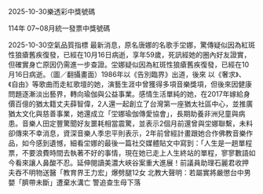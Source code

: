 
2025-10-30樂透彩中獎號碼

                                
114年 07~08月統一發票中獎號碼
                             
2025-10-30空氣品質指標
                              最新消息，原名唐娜的名歌手坣娜，驚傳疑似因為紅斑性狼瘡舊疾復發，已經在10月16日病逝，享年59歲，死訊經她的圈內好友證實，但確實身亡原因仍需進一步查證。坣娜疑似因為紅斑性狼瘡舊疾復發，已經在10月16日病逝。（圖／翻攝畫面）1986年以《告別臨界》出道，後來 以《奢求》、《自由》等歌曲而走紅歌壇的她，演藝生涯中曾獲得多項音樂獎項，但後來因健康問題逐漸淡出藝界，轉向瑜伽與公益事業。感情生活單純的她，在2017年嫁給身價百億的猶太籍丈夫薛智偉，2人還一起創立了台灣第一座猶太社區中心，並推廣猶太文化與慈善事業，她還成立「坣娜瑜伽傳愛協會」，長期助養非洲兒童與病患。音樂人田定豐驚聞好友噩耗相當震驚，並表示2個月前還曾與坣娜聯繫，未料卻傳來不幸消息，資深音樂人季忠平則表示，2年前曾經計畫跟她合作佛教音樂作品，如今感到遺憾，細看坣娜的最後一篇社交媒體貼文中寫到：「人生是一趟單程票，不要浪費時間去執著不好的事情，現在她已走上人生終站的單程，寥寥數語如今看來讓人鼻酸不忍。延伸閱讀美濃大峽谷案重大進展！前議員助理石麗君收押 夫吞不明物送醫「教育界王力宏」爆劈腿12女 北教大聲明：若屬實將嚴懲台中男嬰「臍帶未斷」遭棄水溝亡 警追查生母下落
